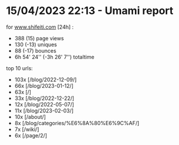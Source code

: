 # 15/04/2023 22:13 - Umami report
for www.shifeiti.com [24h] :

 - 388 (15) page views
 - 130 (-13) uniques
 - 88 (-17) bounces
 - 6h 54' 24'' (-3h 26' 7'') totaltime


top 10 urls:
 - 103x [/blog/2022-12-09/]
 - 66x [/blog/2023-01-12/]
 - 63x [/]
 - 33x [/blog/2022-12-22/]
 - 12x [/blog/2022-05-07/]
 - 11x [/blog/2023-02-03/]
 - 10x [/about/]
 - 8x [/blog/categories/%E6%8A%80%E6%9C%AF/]
 - 7x [/wiki/]
 - 6x [/page/2/]


